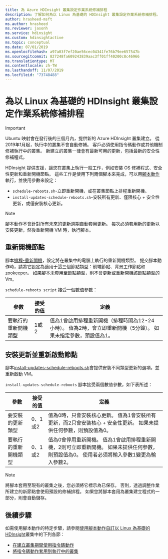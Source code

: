 ```yaml
---
title: 為 Azure HDInsight 叢集設定作業系統修補排程
description: 了解如何為以 Linux 為基礎的 HDInsight 叢集設定作業系統修補排程。
author: hrasheed-msft
ms.author: hrasheed
ms.reviewer: jasonh
ms.service: hdinsight
ms.custom: hdinsightactive
ms.topic: conceptual
ms.date: 07/01/2019
ms.openlocfilehash: a97a03f7ef20ae56cec04341fe76b79ee657547b
ms.sourcegitcommit: 827248fa609243839aac3ff01ff40200c8c46966
ms.translationtype: MT
ms.contentlocale: zh-TW
ms.lasthandoff: 11/07/2019
ms.locfileid: "73748488"
---
```

# <a name="configure-the-os-patching-schedule-for-linux-based-hdinsight-clusters"></a>為以 Linux 為基礎的 HDInsight 叢集設定作業系統修補排程

> [!IMPORTANT]
> Ubuntu 映射會在發行後的三個月內，提供新的 Azure HDInsight 叢集建立。 從2019年1月起，執行中的叢集不會自動修補。 客戶必須使用指令碼動作或其他機制修補執行中的叢集。 新建立的叢集一律會有最新可用的更新，包括最新的安全性修補程式。

HDInsight 提供支援，讓您在叢集上執行一般工作，例如安裝 OS 修補程式、安全性更新和重新開機節點。 這些工作是使用下列兩個腳本來完成，可以用[腳本動作](hdinsight-hadoop-customize-cluster-linux.md)執行，並使用參數來設定：

- `schedule-reboots.sh`-立即重新開機，或在叢集節點上排程重新開機。
- `install-updates-schedule-reboots.sh`-安裝所有更新、僅限核心 + 安全性更新，或僅安裝核心更新。

> [!NOTE]  
> 腳本動作不會針對所有未來的更新週期自動套用更新。 每次必須套用新的更新以安裝更新，然後重新開機 VM 時，執行腳本。

## <a name="restart-nodes"></a>重新開機節點
  
腳本[排程-重新開機](https://hdiconfigactions.blob.core.windows.net/linuxospatchingrebootconfigv02/schedule-reboots.sh)，設定將在叢集中的電腦上執行的重新開機類型。 提交腳本動作時，請將它設定為適用于這三個節點類型：前端節點、背景工作節點和 zookeeper。 如果腳本未套用至節點類型，則不會更新或重新開機該節點類型的 Vm。

`schedule-reboots script` 接受一個數值參數：

| 參數 | 接受的值 | 定義 |
| --- | --- | --- |
| 要執行的重新開機類型 | 1或2 | 值為1會啟用排程重新開機（排程時間為12-24 小時）。 值為2時，會立即重新開機（5分鐘）。 如果未指定參數，預設值為1。 |  

## <a name="install-updates-and-restart-nodes"></a>安裝更新並重新啟動節點

腳本[install-updates-schedule-reboots.sh](https://hdiconfigactions.blob.core.windows.net/linuxospatchingrebootconfigv02/install-updates-schedule-reboots.sh)會提供安裝不同類型更新的選項，並重新啟動 VM。

`install-updates-schedule-reboots` 腳本接受兩個數值參數，如下表所述：

| 參數 | 接受的值 | 定義 |
| --- | --- | --- |
| 要安裝的更新類型 | 0、1或2 | 值為0時，只會安裝核心更新。 值為1會安裝所有更新，而2只會安裝核心 + 安全性更新。 如果未提供任何參數，則預設值為0。 |
| 要執行的重新開機類型 | 0、1或2 | 值為0會停用重新開機。 值為1會啟用排程重新開機，2則可立即重新開機。 如果未提供任何參數，則預設值為0。 使用者必須將輸入參數1變更為輸入參數2。 |

> [!NOTE]
> 將腳本套用至現有的叢集之後，您必須將它標示為已保存。 否則，透過調整作業所建立的新節點會使用預設的修補排程。 如果您將腳本套用為叢集建立程式的一部分，則會自動儲存。

## <a name="next-steps"></a>後續步驟

如需使用腳本動作的特定步驟，請參閱[使用腳本動作自訂以 Linux 為基礎的 HDInsight](hdinsight-hadoop-customize-cluster-linux.md)叢集中的下列各節：

* [在建立叢集期間使用指令碼動作](hdinsight-hadoop-customize-cluster-linux.md#use-a-script-action-during-cluster-creation)
* [將指令碼動作套用到執行中的叢集](hdinsight-hadoop-customize-cluster-linux.md#apply-a-script-action-to-a-running-cluster)
